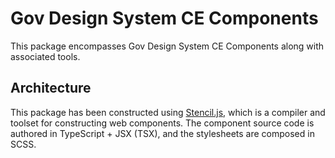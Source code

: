 # Gov Design System CE Components

This package encompasses Gov Design System CE Components along with associated tools.

## Architecture

This package has been constructed using [Stencil.js](https://stenciljs.com/), which is a compiler and toolset for constructing web components. The
component source code is authored in TypeScript + JSX (TSX), and the stylesheets are composed in SCSS.
